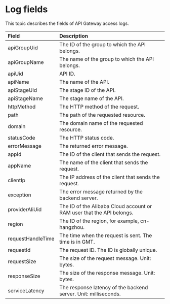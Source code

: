 # Log fields

This topic describes the fields of API Gateway access logs.

|Field|Description|
|:----|:----------|
|apiGroupUid|The ID of the group to which the API belongs.|
|apiGroupName|The name of the group to which the API belongs.|
|apiUid|API ID.|
|apiName|The name of the API.|
|apiStageUid|The stage ID of the API.|
|apiStageName|The stage name of the API.|
|httpMethod|The HTTP method of the request.|
|path|The path of the requested resource.|
|domain|The domain name of the requested resource.|
|statusCode|The HTTP status code.|
|errorMessage|The returned error message.|
|appId|The ID of the client that sends the request.|
|appName|The name of the client that sends the request.|
|clientIp|The IP address of the client that sends the request.|
|exception|The error message returned by the backend server.|
|providerAliUid|The ID of the Alibaba Cloud account or RAM user that the API belongs.|
|region|The ID of the region, for example, cn-hangzhou.|
|requestHandleTime|The time when the request is sent. The time is in GMT.|
|requestId|The request ID. The ID is globally unique.|
|requestSize|The size of the request message. Unit: bytes.|
|responseSize|The size of the response message. Unit: bytes.|
|serviceLatency|The response latency of the backend server. Unit: milliseconds.|

